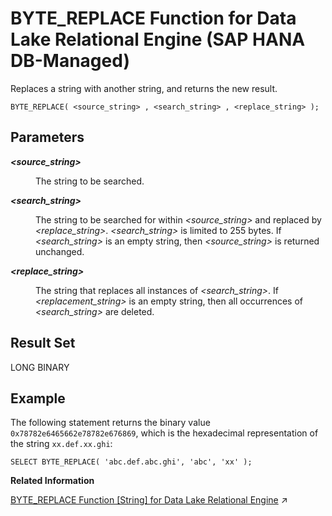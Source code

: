 <!-- loioae74fd6f62dc4cd5b24408ce29a73fa3 -->

# BYTE\_REPLACE Function for Data Lake Relational Engine \(SAP HANA DB-Managed\)

Replaces a string with another string, and returns the new result.



```
BYTE_REPLACE( <source_string> , <search_string> , <replace_string> );
```



<a name="loioae74fd6f62dc4cd5b24408ce29a73fa3__section_q2z_l2l_srb"/>

## Parameters


<dl>
<dt><b>

*<source\_string\>* 

</b></dt>
<dd>

The string to be searched.



</dd><dt><b>

*<search\_string\>* 

</b></dt>
<dd>

The string to be searched for within *<source\_string\>* and replaced by *<replace\_string\>*. *<search\_string\>* is limited to 255 bytes. If *<search\_string\>* is an empty string, then *<source\_string\>* is returned unchanged.



</dd><dt><b>

*<replace\_string\>* 

</b></dt>
<dd>

The string that replaces all instances of *<search\_string\>*. If *<replacement\_string\>* is an empty string, then all occurrences of *<search\_string\>* are deleted.



</dd>
</dl>



<a name="loioae74fd6f62dc4cd5b24408ce29a73fa3__section_bnl_m2l_srb"/>

## Result Set

LONG BINARY



## Example

The following statement returns the binary value `0x78782e6465662e78782e676869`, which is the hexadecimal representation of the string `xx.def.xx.ghi`:

```
SELECT BYTE_REPLACE( 'abc.def.abc.ghi', 'abc', 'xx' );
```

**Related Information**  


[BYTE_REPLACE Function \[String\] for Data Lake Relational Engine](https://help.sap.com/viewer/19b3964099384f178ad08f2d348232a9/2024_1_QRC/en-US/4d5eb9fb4c7241bd97a13cc36f4caa1c.html "Replaces a string with another string, and returns the new result.") :arrow_upper_right:

